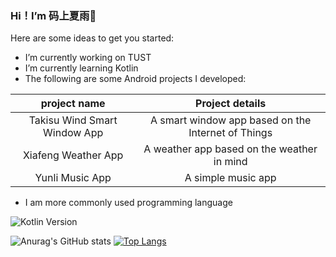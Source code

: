 ### Hi！I’m 码上夏雨👋

Here are some ideas to get you started:

- I’m currently working on TUST
- I’m currently learning Kotlin
- The following are some Android projects I developed:

|  project name   | Project details  |
|  :----:  | :----:  |
| Takisu Wind Smart Window App  | A smart window app based on the Internet of Things |
| Xiafeng Weather App  | A weather app based on the weather in mind |
| Yunli Music App | A simple music app |

- I am more commonly used programming language

![Kotlin Version](https://img.shields.io/badge/kotlin-v1.4.31-%2300b894)

![Anurag's GitHub stats](https://github-readme-stats.vercel.app/api?username=Mashiro2019&show_icons=true&theme=cobalt)
[![Top Langs](https://github-readme-stats.vercel.app/api/top-langs/?username=Mashiro2019&layout=compact)](https://github.com/anuraghazra/github-readme-stats)
